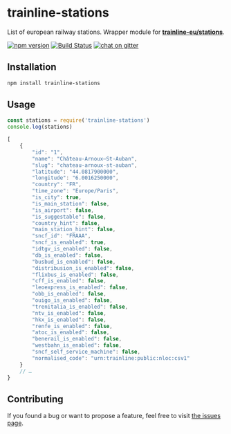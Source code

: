 # trainline-stations

List of european railway stations. Wrapper module for [**trainline-eu/stations**](https://github.com/trainline-eu/stations).

[![npm version](https://img.shields.io/npm/v/trainline-stations.svg)](https://www.npmjs.com/package/trainline-stations)
[![Build Status](https://travis-ci.org/juliuste/trainline-stations.svg?branch=master)](https://travis-ci.org/juliuste/trainline-stations)
[![chat on gitter](https://badges.gitter.im/juliuste.svg)](https://gitter.im/juliuste)

## Installation

```bash
npm install trainline-stations
```

## Usage

```js
const stations = require('trainline-stations')
console.log(stations)
```

```js
[
	{
		"id": "1",
		"name": "Château-Arnoux—St-Auban",
		"slug": "chateau-arnoux-st-auban",
		"latitude": "44.0817900000",
		"longitude": "6.0016250000",
		"country": "FR",
		"time_zone": "Europe/Paris",
		"is_city": true,
		"is_main_station": false,
		"is_airport": false,
		"is_suggestable": false,
		"country_hint": false,
		"main_station_hint": false,
		"sncf_id": "FRAAA",
		"sncf_is_enabled": true,
		"idtgv_is_enabled": false,
		"db_is_enabled": false,
		"busbud_is_enabled": false,
		"distribusion_is_enabled": false,
		"flixbus_is_enabled": false,
		"cff_is_enabled": false,
		"leoexpress_is_enabled": false,
		"obb_is_enabled": false,
		"ouigo_is_enabled": false,
		"trenitalia_is_enabled": false,
		"ntv_is_enabled": false,
		"hkx_is_enabled": false,
		"renfe_is_enabled": false,
		"atoc_is_enabled": false,
		"benerail_is_enabled": false,
		"westbahn_is_enabled": false,
		"sncf_self_service_machine": false,
		"normalised_code": "urn:trainline:public:nloc:csv1"
	}
	// …
}
```

## Contributing

If you found a bug or want to propose a feature, feel free to visit [the issues page](https://github.com/juliuste/trainline-stations/issues).
